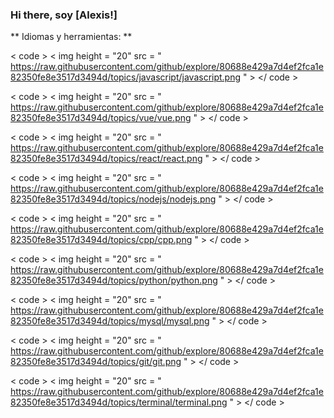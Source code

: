 ### Hi there, soy [Alexis!] 

<!--
**Melones5/Melones5** is a ✨ _special_ ✨ repository because its `README.md` (this file) appears on your GitHub profile.

Here are some ideas to get you started:

<>
-->

** Idiomas y herramientas: **  

< code > < img  height = "20"  src = " https://raw.githubusercontent.com/github/explore/80688e429a7d4ef2fca1e82350fe8e3517d3494d/topics/javascript/javascript.png " > </ code >

< code > < img  height = "20"  src = " https://raw.githubusercontent.com/github/explore/80688e429a7d4ef2fca1e82350fe8e3517d3494d/topics/vue/vue.png " > </ code >

< code > < img  height = "20"  src = " https://raw.githubusercontent.com/github/explore/80688e429a7d4ef2fca1e82350fe8e3517d3494d/topics/react/react.png " > </ code >

< code > < img  height = "20"  src = " https://raw.githubusercontent.com/github/explore/80688e429a7d4ef2fca1e82350fe8e3517d3494d/topics/nodejs/nodejs.png " > </ code >

< code > < img  height = "20"  src = " https://raw.githubusercontent.com/github/explore/80688e429a7d4ef2fca1e82350fe8e3517d3494d/topics/cpp/cpp.png " > </ code >

< code > < img  height = "20"  src = " https://raw.githubusercontent.com/github/explore/80688e429a7d4ef2fca1e82350fe8e3517d3494d/topics/python/python.png " > </ code >

< code > < img  height = "20"  src = " https://raw.githubusercontent.com/github/explore/80688e429a7d4ef2fca1e82350fe8e3517d3494d/topics/mysql/mysql.png " > </ code >

< code > < img  height = "20"  src = " https://raw.githubusercontent.com/github/explore/80688e429a7d4ef2fca1e82350fe8e3517d3494d/topics/git/git.png " > </ code >

< code > < img  height = "20"  src = " https://raw.githubusercontent.com/github/explore/80688e429a7d4ef2fca1e82350fe8e3517d3494d/topics/terminal/terminal.png " > </ code >
